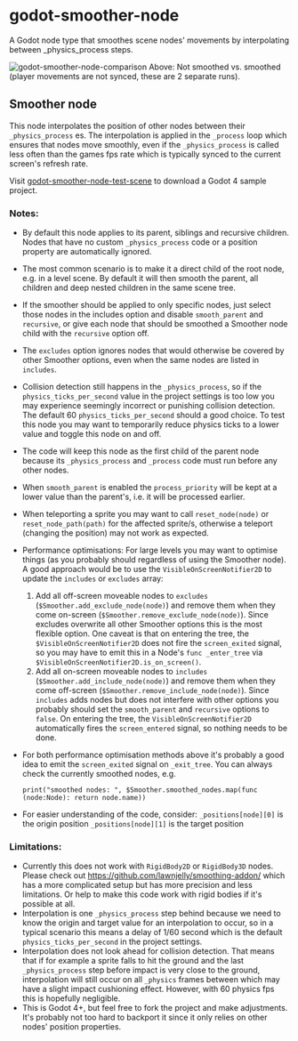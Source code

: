 # godot-smoother-node
A Godot node type that smoothes scene nodes' movements by interpolating between _physics_process steps.

![godot-smoother-node-comparison](https://user-images.githubusercontent.com/7110246/209284462-fef6365a-a0b2-49c3-8747-b93ec18933fc.gif)
Above: Not smoothed vs. smoothed (player movements are not synced, these are 2 separate runs).

## Smoother node
This node interpolates the position of other nodes between their `_physics_process` es. The interpolation is applied in the `_process` loop which ensures that nodes move smoothly, even if the `_physics_process` is called less often than the games fps rate which is typically synced to the current screen's refresh rate.

Visit [godot-smoother-node-test-scene](https://github.com/anatolbogun/godot-smoother-node-test-scene) to download a Godot 4 sample project.

### Notes:
- By default this node applies to its parent, siblings and recursive children. Nodes that have no custom `_physics_process` code or a position property are automatically ignored.

- The most common scenario is to make it a direct child of the root node, e.g. in a level scene. By default it will then smooth the parent, all children and deep nested children in the same scene tree.
- If the smoother should be applied to only specific nodes, just select those nodes in the includes option and disable `smooth_parent` and `recursive`, or give each node that should be smoothed a Smoother node child with the `recursive` option off.
- The `excludes` option ignores nodes that would otherwise be covered by other Smoother options, even when the same nodes are listed in `includes`.
- Collision detection still happens in the `_physics_process`, so if the `physics_ticks_per_second` value in the project settings is too low you may experience seemingly incorrect or punishing collision detection. The default 60 `physics_ticks_per_second` should a good choice. To test this node you may want to temporarily reduce physics ticks to a lower value and toggle this node on and off.
- The code will keep this node as the first child of the parent node because its `_physics_process` and `_process` code must run before any other nodes.
- When `smooth_parent` is enabled the `process_priority` will be kept at a lower value than the parent's, i.e. it will be processed earlier.
- When teleporting a sprite you may want to call `reset_node(node)` or `reset_node_path(path)` for the affected sprite/s, otherwise a teleport (changing the position) may not work as expected.
- Performance optimisations: For large levels you may want to optimise things (as you probably should regardless of using the Smoother node). A good approach would be to use the `VisibleOnScreenNotifier2D` to update the `includes` or `excludes` array:
  1. Add all off-screen moveable nodes to `excludes` (`$Smoother.add_exclude_node(node)`) and remove them when they come on-screen (`$Smoother.remove_exclude_node(node)`). Since excludes overwrite all other Smoother options this is the most flexible option. One caveat is that on entering the tree, the `$VisibleOnScreenNotifier2D` does not fire the `screen_exited` signal, so you may have to emit this in a Node's `func _enter_tree` via `$VisibleOnScreenNotifier2D.is_on_screen()`.
  2. Add all on-screen moveable nodes to `includes` (`$Smoother.add_include_node(node)`) and remove them when they come off-screen (`$Smoother.remove_include_node(node)`). Since `includes` adds nodes but does not interfere with other options you probably should set the `smooth_parent` and `recursive` options to `false`. On entering the tree, the `VisibleOnScreenNotifier2D` automatically fires the `screen_entered` signal, so nothing needs to be done.
- For both performance optimisation methods above it's probably a good idea to emit the `screen_exited` signal on `_exit_tree`. You can always check the currently smoothed nodes, e.g.
  ```
  print("smoothed nodes: ", $Smoother.smoothed_nodes.map(func (node:Node): return node.name))
  ```
- For easier understanding of the code, consider:
	`_positions[node][0]` is the origin position
	`_positions[node][1]` is the target position

### Limitations:
- Currently this does not work with `RigidBody2D` or `RigidBody3D` nodes. Please check out https://github.com/lawnjelly/smoothing-addon/ which has a more complicated setup but has more precision and less limitations. Or help to make this code work with rigid bodies if it's possible at all.
- Interpolation is one `_physics_process` step behind because we need to know the origin and target value for an interpolation to occur, so in a typical scenario this means a delay of 1/60 second which is the default `physics_ticks_per_second` in the project settings.
- Interpolation does not look ahead for collision detection. That means that if for example a sprite falls to hit the ground and the last `_physics_process` step before impact is very close to the ground, interpolation will still occur on all `_physics` frames between which may have a
  slight impact cushioning effect. However, with 60 physics fps this is hopefully negligible.
- This is Godot 4+, but feel free to fork the project and make adjustments. It's probably not too hard to backport it since it only relies on other nodes' position properties.
